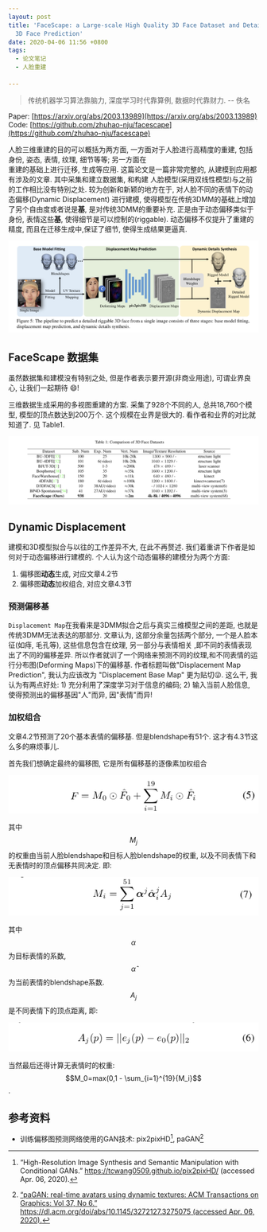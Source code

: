 ```yaml
---
layout: post
title: 'FaceScape: a Large-scale High Quality 3D Face Dataset and Detailed Riggable
  3D Face Prediction'
date: 2020-04-06 11:56 +0800
tags:
  - 论文笔记
  - 人脸重建

---
```


> 传统机器学习算法靠脑力, 深度学习时代靠算例, 数据时代靠财力. -- 佚名

Paper: [https://arxiv.org/abs/2003.13989](https://arxiv.org/abs/2003.13989)  
Code: [https://github.com/zhuhao-nju/facescape](https://github.com/zhuhao-nju/facescape)

人脸三维重建的目的可以概括为两方面, 一方面对于人脸进行高精度的重建, 包括身份, 姿态, 表情, 纹理, 细节等等; 另一方面在  
重建的基础上进行迁移, 生成等应用. 这篇论文是一篇非常完整的, 从建模到应用都有涉及的文章. 其中采集和建立数据集, 和构建
人脸模型(采用双线性模型)与之前的工作相比没有特别之处. 较为创新和新颖的地方在于, 对人脸不同的表情下的动态偏移(Dynamic Displacement)
进行建模, 使得模型在传统3DMM的基础上增加了另个自由度或者说是**基**, 是对传统3DMM的重要补充. 正是由于动态偏移类似于身份, 表情这些**基**, 使得细节是可以控制的(riggable). 动态偏移不仅提升了重建的精度, 而且在迁移生成中,保证了细节, 使得生成结果更逼真.

![](/images/FaceScape.png)

## FaceScape 数据集

虽然数据集和建模没有特别之处, 但是作者表示要开源(非商业用途), 可谓业界良心, 让我们一起期待 😄!  

三维数据生成采用的多视图重建的方案. 采集了928个不同的人, 总共18,760个模型, 模型的顶点数达到200万个. 这个规模在业界是很大的. 看作者和业界的对比就知道了. 见 Table1.

![](/images/FaceScape-Table-1.png)


## Dynamic Displacement

建模和3D模型拟合与以往的工作差异不大, 在此不再赘述. 我们着重讲下作者是如何对于动态偏移进行建模的. 个人认为这个动态偏移的建模分为两个方面:  
1. 偏移图**动态**生成, 对应文章4.2节
2. 偏移图**动态**加权组合, 对应文章4.3节

### 预测偏移基

`Displacement Map`在我看来是3DMM拟合之后与真实三维模型之间的差距, 也就是传统3DMM无法表达的那部分. 文章认为, 这部分余量包括两个部分, 一个是人脸本征(如痔, 毛孔等), 这些信息包含在纹理, 另一部分与表情相关 ,即不同的表情表现出了不同的偏移差异. 所以作者就训了一个网络来预测不同的纹理,和不同表情的运行分布图(Deforming Maps)下的偏移基. 作者标题叫做"Displacement Map Prediction", 我认为应该改为 "Displacement Base Map" 更为贴切😜. 这么干, 我认为有两点好处: 1) 充分利用了深度学习对于信息的编码; 2) 输入当前人脸信息, 使得预测出的偏移基因"人"而异, 因"表情"而异!

### 加权组合

文章4.2节预测了20个基本表情的偏移基. 但是blendshape有51个. 这才有4.3节这么多的麻烦事儿. 

首先我们想确定最终的偏移图, 它是所有偏移基的逐像素加权组合

![](/images/FaceScape-eq-5.png)

其中$$M_j$$的权重由当前人脸blendshape和目标人脸blendshape的权重, 以及不同表情下和无表情时的顶点偏移共同决定. 即:

![](/images/FaceScape-eq-7.png)

其中$$\alpha$$为目标表情的系数, $$\hat{\alpha}$$为当前表情的blendshape系数. $$A_j$$是不同表情下的顶点距离, 即:

![](/images/FaceScape-eq-6.png)

当然最后还得计算无表情时的权重: $$M_0=max(0,1 - \sum_{i=1}^{19}{M_i}$$.

## 参考资料

- 训练偏移图预测网络使用的GAN技术: pix2pixHD[^1], paGAN[^2]

[^1]: “High-Resolution Image Synthesis and Semantic Manipulation with Conditional GANs.” https://tcwang0509.github.io/pix2pixHD/ (accessed Apr. 06, 2020).
[^2]: [“paGAN: real-time avatars using dynamic textures: ACM Transactions on Graphics: Vol 37, No 6.” https://dl.acm.org/doi/abs/10.1145/3272127.3275075 (accessed Apr. 06, 2020).](https://jaewoo-seo.com/wp-content/uploads/2019/01/SIGA2018_paGAN-compressed.pdf)

